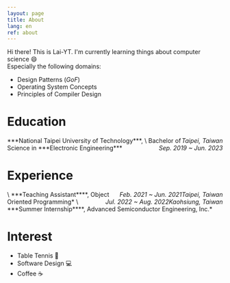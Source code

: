 ```yaml
---
layout: page
title: About
lang: en
ref: about
---
```


Hi there! This is Lai-YT. I'm currently learning things about computer science :smile: \
Especially the following domains:

- Design Patterns (*GoF*)
- Operating System Concepts
- Principles of Compiler Design

# Education

<span style="float:right;">
  <em>Taipei, Taiwan</em>
</span>
***National Taipei University of Technology***,
\
<span style="float:right;">
  <em>Sep. 2019 ~ Jun. 2023</em>
</span>
Bachelor of Science in ***Electronic Engineering***

# Experience

<span style="float:right;">
  <em>Taipei, Taiwan</em>
</span>
\
<span style="float:right;">
  <em>Feb. 2021 ~ Jun. 2021</em>
</span>
***Teaching Assistant****, Object Oriented Programming*

<span style="float:right;">
  <em>Kaohsiung, Taiwan</em>
</span>
\
<span style="float:right;">
  <em>Jul. 2022 ~ Aug. 2022</em>
</span>
***Summer Internship****, Advanced Semiconductor Engineering, Inc.*

# Interest

- Table Tennis :ping_pong:
- Software Design :computer:
- Coffee :coffee:
